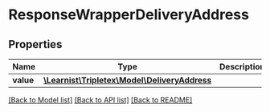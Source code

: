 # ResponseWrapperDeliveryAddress

## Properties
Name | Type | Description | Notes
------------ | ------------- | ------------- | -------------
**value** | [**\Learnist\Tripletex\Model\DeliveryAddress**](DeliveryAddress.md) |  | [optional] 

[[Back to Model list]](../../README.md#documentation-for-models) [[Back to API list]](../../README.md#documentation-for-api-endpoints) [[Back to README]](../../README.md)

